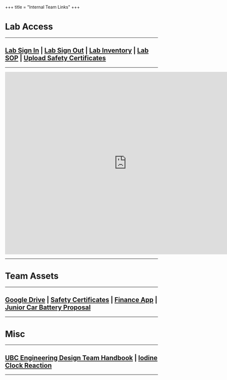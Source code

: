 +++
title = "Internal Team Links"
+++

# Lab Access
---

## [Lab Sign In](https://form.jotform.com/63001712223236) | [Lab Sign Out](https://form.jotform.com/63001791811246) | [Lab Inventory](https://docs.google.com/spreadsheets/d/1zPqP23Z02I8iavZ902oKUTuOukcSbLERkJTW3zqJMJU/edit#gid=0&h=oAQFsbOdl) | [Lab SOP](https://drive.google.com/open?id=0BxA5RJPqh-P_MmhSQ1dELUhLNjQ) | [Upload Safety Certificates](https://form.jotform.com/62887715352263)
---

<div class="row text-center">  
  <div class="responsiveCal">
    <iframe src="https://calendar.google.com/calendar/embed?src=chemecarlogistics%40gmail.com&ctz=America/Vancouver" style="border-width:0" width="800" height="600" frameborder="0" scrolling="no"></iframe>     
  </div>                     
</div>

---   

# Team Assets
---

## [Google Drive](https://drive.google.com/drive/u/1/folders/0BxA5RJPqh-P_WlZvTlRvMi1GV00) | [Safety Certificates](https://drive.google.com/open?id=0BxA5RJPqh-P_SkxWV1dQUW5GRnM) | [Finance App](http://finance.ubcchemecar.com/) | [Junior Car Battery Proposal](https://drive.google.com/open?id=0BzHMHyppV3eWVmRyNzVoZklRQy1EWE45U0s1NXh3bmh1OGNz) 
---

# Misc
---
## [UBC Engineering Design Team Handbook](/docs/EDT_handbook.pdf) | [Iodine Clock Reaction](/docs/Iodine-Clock-Reaction-Calibration-SOP.doc)
---